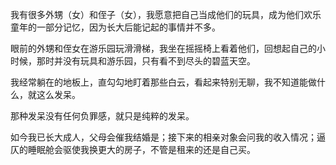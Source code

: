 我有很多外甥（女）和侄子（女），我愿意把自己当成他们的玩具，成为他们欢乐童年的一部分记忆，因为长大后能记起的事情并不多。


眼前的外甥和侄女在游乐园玩滑滑梯，我坐在摇摇椅上看着他们，回想起自己的小时候，那时并没有玩具和游乐园，只有看不到尽头的碧蓝天空。

我经常躺在的地板上，直勾勾地盯着那些白云，看起来特别无聊，我不知道能做什么，就这么发呆。

那种发呆没有任何负罪感，就只是纯粹的发呆。

如今我已长大成人，父母会催我结婚是；接下来的相亲对象会问我的收入情况；逼仄的睡眠舱会驱使我换更大的房子，不管是租来的还是自己买。


